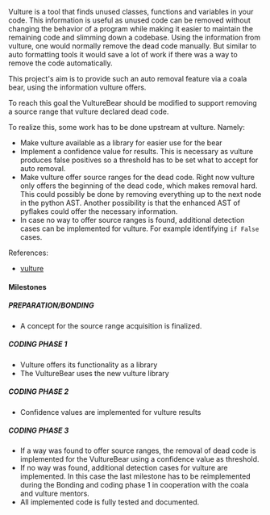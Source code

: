 Vulture is a tool that finds unused classes, functions and variables in your
code.
This information is useful as unused code can be removed without changing the
behavior of a program while making it easier to maintain the remaining code
and slimming down a codebase.
Using the information from vulture, one would normally remove the dead code
manually.
But similar to auto formatting tools it would save a lot of work if there was
a way to remove the code automatically.

This project's aim is to provide such an auto removal feature via a coala bear,
using the information vulture offers.

To reach this goal the VultureBear should be modified to support removing a
source range that vulture declared dead code.

To realize this, some work has to be done upstream at vulture. Namely:

- Make vulture available as a library for easier use for the bear
- Implement a confidence value for results. This is necessary as vulture
  produces false positives so a threshold has to be set what to accept for auto
  removal.
- Make vulture offer source ranges for the dead code. Right now vulture only
  offers the beginning of the dead code, which makes removal hard. This could
  possibly be done by removing everything up to the next node in the python AST.
  Another possibility is that the enhanced AST of pyflakes could offer the
  necessary information.
- In case no way to offer source ranges is found, additional detection cases
  can be implemented for vulture. For example identifying `if False` cases.

References:

- [vulture](https://bitbucket.org/jendrikseipp/vulture)

#### Milestones

##### PREPARATION/BONDING

- A concept for the source range acquisition is finalized.

##### CODING PHASE 1

- Vulture offers its functionality as a library
- The VultureBear uses the new vulture library

##### CODING PHASE 2

- Confidence values are implemented for vulture results

##### CODING PHASE 3

- If a way was found to offer source ranges, the removal of dead code is
  implemented for the VultureBear using a confidence value as threshold.
- If no way was found, additional detection cases for vulture are implemented.
  In this case the last milestone has to be reimplemented during the Bonding and
  coding phase 1 in cooperation with the coala and vulture mentors.
- All implemented code is fully tested and documented.
